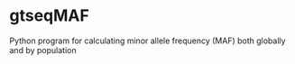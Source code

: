 # gtseqMAF
Python program for calculating minor allele frequency (MAF) both globally and by population
